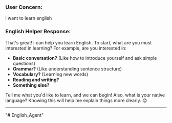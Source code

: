 ### User Concern:
i want to learn english

### English Helper Response:
That's great! I can help you learn English. To start, what are you most interested in learning? For example, are you interested in:

*   **Basic conversation?** (Like how to introduce yourself and ask simple questions)
*   **Grammar?** (Like understanding sentence structure)
*   **Vocabulary?** (Learning new words)
*   **Reading and writing?**
*   **Something else?**

Tell me what you'd like to learn, and we can begin! Also, what is your native language? Knowing this will help me explain things more clearly. 😊

---

"# English_Agent" 
